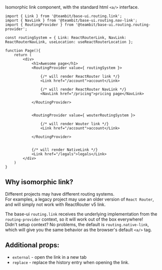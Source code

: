 Isomorphic link component, with the standard html `<a/>` interface.

```tsx
import { Link } from '@teambit/base-ui.routing.link';
import { NavLink } from '@teambit/base-ui.routing.nav-link';
import { RoutingProvider } from '@teambit/base-ui.routing.routing-provider';

const routingSystem = { Link: ReactRouterLink, NavLink: ReactRouterNavLink, useLocation: useReactRouterLocation };

function Page(){
	return (
		<div>
			<h1>Awesome page</h1>
			<RoutingProvider value={ routingSystem }>

				{/* will render ReactRouter link */}
				<Link href="/account">account</Link>

				{/* will render ReactRouter NavLink */}
				<NavLink href="/pricing">pricing page</NavLink>

			</RoutingProvider>


			<RoutingProvider value={ wouterRoutingSystem }>

				{/* will render Wouter link */}
				<Link href="/account">account</Link>

			</RoutingProvider>


			{/* will render NativeLink */}
			<Link href="/legals">legals</Link>
		</div>
	)
}
```

## Why isomorphic link?

Different projects may have different routing systems.  
For examples, a legacy project may use an older version of `React Router`, and will simply not work with ReactRouter v5 link.

The base-ui `routing.link` receives the underlying implementation from the `routing-provider` context, so it will work out of the box everywhere!  
Didn't setup context? No problems, the default is `routing.native-link`, which will give you the same behavior as the browser's default `<a/>` tag.

## Additional props:

-   `external` - open the link in a new tab
-   `replace` - replace the history entry when opening the link.
